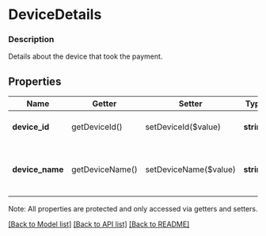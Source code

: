 # DeviceDetails

### Description

Details about the device that took the payment.

## Properties
Name | Getter | Setter | Type | Description | Notes
------------ | ------------- | ------------- | ------------- | ------------- | -------------
**device_id** | getDeviceId() | setDeviceId($value) | **string** | Square-issued ID of the device. | [optional] 
**device_name** | getDeviceName() | setDeviceName($value) | **string** | The name of the device set by the merchant. | [optional] 

Note: All properties are protected and only accessed via getters and setters.

[[Back to Model list]](../../README.md#documentation-for-models) [[Back to API list]](../../README.md#documentation-for-api-endpoints) [[Back to README]](../../README.md)

